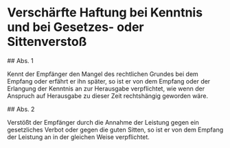 # Verschärfte Haftung bei Kenntnis und bei Gesetzes- oder Sittenverstoß



\#\# Abs. 1

 Kennt der Empfänger den Mangel des rechtlichen Grundes bei dem Empfang oder erfährt er ihn später, so ist er von dem Empfang oder der Erlangung der Kenntnis an zur Herausgabe verpflichtet, wie wenn der Anspruch auf Herausgabe zu dieser Zeit rechtshängig geworden wäre.

\#\# Abs. 2

 Verstößt der Empfänger durch die Annahme der Leistung gegen ein gesetzliches Verbot oder gegen die guten Sitten, so ist er von dem Empfang der Leistung an in der gleichen Weise verpflichtet. 

